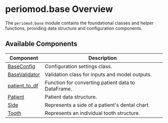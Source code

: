 # periomod.base Overview

The `periomod.base` module contains the foundational classes and helper functions, providing data structure and configuration components.

## Available Components

| Component            | Description                                               |
|----------------------|-----------------------------------------------------------|
| [BaseConfig](baseconfig.md)      | Configuration settings class.                       |
| [BaseValidator](basevalidator.md) | Validation class for inputs and model outputs.     |
| [patient_to_df](patient_to_df.md) | Function for converting patient data to DataFrame. |
| [Patient](patient.md)             | Patient data structure.                             |
| [Side](side.md)                   | Represents a side of a patient's dental chart.      |
| [Tooth](tooth.md)                 | Represents an individual tooth structure.           |
